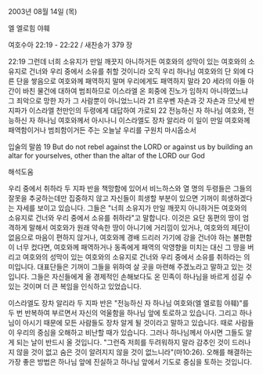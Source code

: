 2003년 08월 14일 (목)

엘 엘로힘 야훼



여호수아 22:19 - 22:22 / 새찬송가 379 장


22:19 그런데 너희 소유지가 만일 깨끗지 아니하거든 여호와의 성막이 있는 여호와의 소유지로 건너와 우리 중에서 소유를 취할 것이니라 오직 우리 하나님 여호와의 단 외에 다른 단을 쌓음으로 여호와께 패역하지 말며 우리에게도 패역하지 말라
20 세라의 아들 아간이 바친 물건에 대하여 범죄하므로 이스라엘 온 회중에 진노가 임하지 아니하였느냐 그 죄악으로 망한 자가 그 사람뿐이 아니었느니라
21 르우벤 자손과 갓 자손과 므낫세 반 지파가 이스라엘 천만인의 두령에게 대답하여 가로되 
22 전능하신 자 하나님 여호와, 전능하신 자 하나님 여호와께서 아시나니 이스라엘도 장차 알리라 이 일이 만일 여호와께 패역함이거나 범죄함이거든 주는 오늘날 우리를 구원치 마시옵소서

입술의 말씀
19 But do not rebel against the LORD or against us by building an altar for yourselves, other than the altar of the LORD our God

해석도움





우리 중에서 취하라
두 지파 반을 책망함에 있어서 비느하스와 열 명의 두령들은 그들의 잘못을 추궁하는데만 집중하지 않고 자신들이 희생할 부분이 있으면 기꺼이 희생하겠다는 자세를 보이고 있습니다.  그들은 "너희 소유지가 만일 깨끗지 아니하거든 여호와의 소유지로 건너와 우리 중에서 소유를 취하라"고 말합니다.  이것은 요단 동편의 땅이 엄격하게 말해서 여호와가 원래 약속한 땅이 아니기에 거리낌이 있거나, 여호와의 제단이 없음으로 마음이 편하지 않거나, 여호와께 경배 드리러 가기에 강을 건너야 하는 불편함이 너무 컸다면, 여호와께 패역하거나 동족에게 패역의 악영향을 미치는 대신 그 땅을 버리고 여호와의 성막이 있는 여호와의 소유지로 건너와 우리 중에서 소유를 취하라는 의미입니다.  대표단들은 기꺼이 그들을 위하여 살 곳을 마련해 주겠노라고 말하고 있는 것입니다.  그들은 자신들에게 올 경제적인 손해보다도 온 민족이 하나님을 바르게 섬길 수 있는 것이며 더 큰 복임을 인식하고 있었습니다.

이스라엘도 장차 알리라
두 지파 반은 "전능하신 자 하나님 여호와(엘 엘로힘 야훼)"를 두 번 반복하여 부르면서 자신의 억울함을 하나님 앞에 토로하고 있습니다.  그리고 하나님이 아시기 때문에 모든 사람들도 장차 알게 될 것이라고 말하고 있습니다.  때로 사람들이 우리의 중심을 오해하고 비난할 때가 있습니다.  그러나 하나님께서 아시면 그들도 알게 되는 날이 반드시 올 것입니다.  "그런즉 저희를 두려워하지 말라 감추인 것이 드러나지 않을 것이 없고 숨은 것이 알려지지 않을 것이 없느니라"(마10:26).  오해를 해결하는 가장 좋은 방법은 하나님 앞에 진실하고 하나님 앞에서 기도로 중심을 토하는 것입니다.